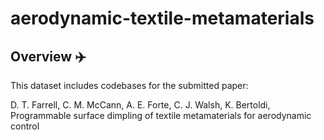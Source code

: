 # aerodynamic-textile-metamaterials

## Overview :airplane:

This dataset includes codebases for the submitted paper:

D. T. Farrell, C. M. McCann, A. E. Forte, C. J. Walsh, K. Bertoldi, Programmable surface dimpling of textile metamaterials for aerodynamic control

